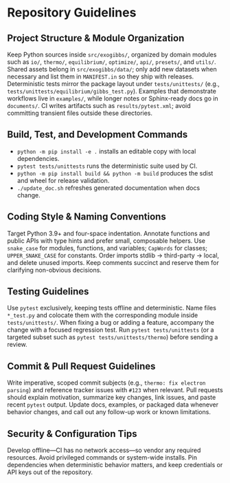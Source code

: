 # Repository Guidelines

## Project Structure & Module Organization
Keep Python sources inside `src/exogibbs/`, organized by domain modules such as `io/`, `thermo/`, `equilibrium/`, `optimize/`, `api/`, `presets/`, and `utils/`. Shared assets belong in `src/exogibbs/data/`; only add new datasets when necessary and list them in `MANIFEST.in` so they ship with releases. Deterministic tests mirror the package layout under `tests/unittests/` (e.g., `tests/unittests/equilibrium/gibbs_test.py`). Examples that demonstrate workflows live in `examples/`, while longer notes or Sphinx-ready docs go in `documents/`. CI writes artifacts such as `results/pytest.xml`; avoid committing transient files outside these directories.

## Build, Test, and Development Commands
- `python -m pip install -e .` installs an editable copy with local dependencies.
- `pytest tests/unittests` runs the deterministic suite used by CI.
- `python -m pip install build && python -m build` produces the sdist and wheel for release validation.
- `./update_doc.sh` refreshes generated documentation when docs change.

## Coding Style & Naming Conventions
Target Python 3.9+ and four-space indentation. Annotate functions and public APIs with type hints and prefer small, composable helpers. Use `snake_case` for modules, functions, and variables; `CapWords` for classes; `UPPER_SNAKE_CASE` for constants. Order imports stdlib → third-party → local, and delete unused imports. Keep comments succinct and reserve them for clarifying non-obvious decisions.

## Testing Guidelines
Use `pytest` exclusively, keeping tests offline and deterministic. Name files `*_test.py` and colocate them with the corresponding module inside `tests/unittests/`. When fixing a bug or adding a feature, accompany the change with a focused regression test. Run `pytest tests/unittests` (or a targeted subset such as `pytest tests/unittests/thermo`) before sending a review.

## Commit & Pull Request Guidelines
Write imperative, scoped commit subjects (e.g., `thermo: fix electron parsing`) and reference tracker issues with `#123` when relevant. Pull requests should explain motivation, summarize key changes, link issues, and paste recent `pytest` output. Update docs, examples, or packaged data whenever behavior changes, and call out any follow-up work or known limitations.

## Security & Configuration Tips
Develop offline—CI has no network access—so vendor any required resources. Avoid privileged commands or system-wide installs. Pin dependencies when deterministic behavior matters, and keep credentials or API keys out of the repository.
